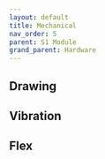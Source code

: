 ```yaml
---
layout: default
title: Mechanical
nav_order: 5
parent: S1 Module
grand_parent: Hardware
---
```


## Drawing

## Vibration

## Flex